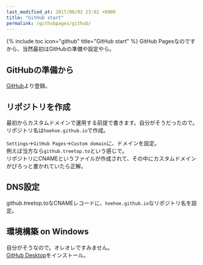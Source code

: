 ```yaml
---
last_modified_at: 2017/08/02 23:02 +0900
title: "GitHub start"
permalink: /githubpages/github/
---
```

{% include toc icon="github" title="GitHub start" %}
GitHub Pagesなのですから、当然最初はGitHubの準備や設定やら。

## GitHubの準備から
[GitHub](https://github.com/)より登録。

## リポジトリを作成  
最初からカスタムドメインで運用する前提で書きます。自分がそうだったので。   
リポジトリ名は`hoehoe.github.io`で作成。

`Settings`→`GitHub Pages`→`Custom domain`に、ドメインを設定。   
例えば当方なら`github.treetop.to`という感じで。   
リポジトリにCNAMEというファイルが作成されて、その中にカスタムドメインがぴろっと書かれていたら正解。

## DNS設定
github.treetop.toなCNAMEレコードに、`hoehoe.github.io`なリポジトリ名を設定。

## 環境構築 on Windows 
自分がそうなので。オレオレですみません。   
[GitHub Desktop](https://desktop.github.com/)をインストール。
